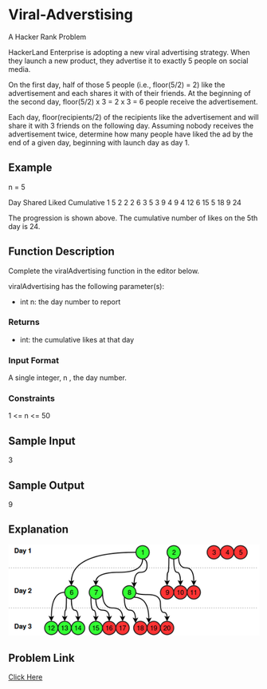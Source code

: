 # Viral-Adverstising
A Hacker Rank Problem 

HackerLand Enterprise is adopting a new viral advertising strategy. When they launch a new product, they advertise it to exactly 5 people on social media.

On the first day, half of those 5 people (i.e., floor(5/2) = 2) like the advertisement and each shares it with  of their friends. At the beginning of the second day, floor(5/2) x 3 = 2 x 3 = 6 people receive the advertisement.

Each day, floor(recipients/2) of the recipients like the advertisement and will share it with 3 friends on the following day. Assuming nobody receives the advertisement twice, determine how many people have liked the ad by the end of a given day, beginning with launch day as day 1.

## Example
n = 5

Day Shared Liked Cumulative
1      5     2       2
2      6     3       5
3      9     4       9
4     12     6      15
5     18     9      24

The progression is shown above. The cumulative number of likes on the 5th day is 24.

## Function Description
Complete the viralAdvertising function in the editor below.

viralAdvertising has the following parameter(s):

- int n: the day number to report

### Returns
- int: the cumulative likes at that day

### Input Format
A single integer, n , the day number.

### Constraints

1 <= n <= 50

## Sample Input
3

## Sample Output
9

## Explanation

![](./explanation.png)

## Problem Link

[Click Here](https://www.hackerrank.com/challenges/strange-advertising/problem?isFullScreen=true)


